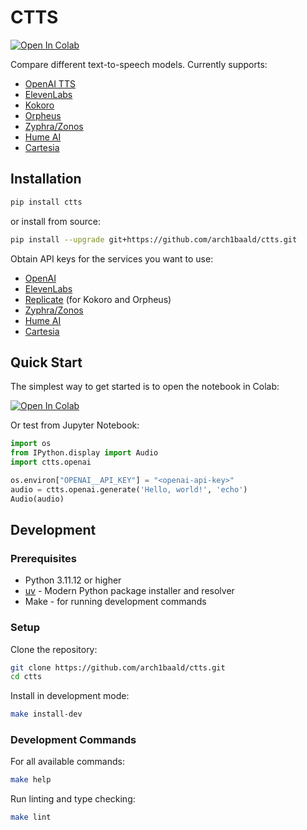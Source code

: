 # CTTS
[![Open In Colab](https://colab.research.google.com/assets/colab-badge.svg)](https://colab.research.google.com/github/arch1baald/ctts/blob/main/example.ipynb?target=_blank)

Compare different text-to-speech models. Currently supports:
- [OpenAI TTS](https://platform.openai.com/docs/guides/text-to-speech)
- [ElevenLabs](https://elevenlabs.io/)
- [Kokoro](https://replicate.com/cjwbw/kokoro)
- [Orpheus](https://replicate.com/scuffedcontent/orpheus-v1)
- [Zyphra/Zonos](https://playground.zyphra.com/audio)
- [Hume AI](https://dev.hume.ai/docs/text-to-speech-tts/quickstart/python)
- [Cartesia](https://docs.cartesia.ai/)


## Installation

```bash
pip install ctts
```

or install from source:
```bash
pip install --upgrade git+https://github.com/arch1baald/ctts.git
```

Obtain API keys for the services you want to use:
- [OpenAI](https://platform.openai.com/settings/api-keys)
- [ElevenLabs](https://elevenlabs.io/app/settings/api-keys)
- [Replicate](https://replicate.com/account/api-tokens) (for Kokoro and Orpheus)
- [Zyphra/Zonos](https://playground.zyphra.com/settings/api-keys)
- [Hume AI](https://platform.hume.ai/settings/keys)
- [Cartesia](https://play.cartesia.ai/keys)

## Quick Start

The simplest way to get started is to open the notebook in Colab:

[![Open In Colab](https://colab.research.google.com/assets/colab-badge.svg)](https://colab.research.google.com/github/arch1baald/ctts/blob/main/example.ipynb?target=_blank)


Or test from Jupyter Notebook:
```python
import os
from IPython.display import Audio
import ctts.openai

os.environ["OPENAI__API_KEY"] = "<openai-api-key>"
audio = ctts.openai.generate('Hello, world!', 'echo')
Audio(audio)
```

## Development

### Prerequisites

- Python 3.11.12 or higher
- [uv](https://docs.astral.sh/uv/getting-started/installation/) - Modern Python package installer and resolver
- Make - for running development commands

### Setup

Clone the repository:
```bash
git clone https://github.com/arch1baald/ctts.git
cd ctts
```

Install in development mode:
```bash
make install-dev
```

### Development Commands

For all available commands:
```bash
make help
```

Run linting and type checking:
```bash
make lint
```
